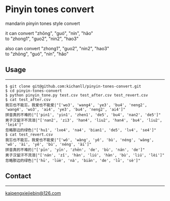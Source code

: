 # Pinyin tones convert

mandarin pinyin tones style convert

it can convert "zhōng", "guó", "nín", "hǎo"  
to "zhong1", "guo2", "nin2", "hao3"

also can convert "zhong1", "guo2", "nin2", "hao3"  
to "zhōng", "guó", "nín", "hǎo"

## Usage
---

```shell
$ git clone git@github.com:kichanll/pinyin-tones-convert.git
$ cd pinyin-tones-convert
$ python pinyin_tone.py test.csv test_after.csv test_revert.csv
$ cat test_after.csv
我忘也不能忘，我爱也不能爱|"['wo3', 'wang4', 'ye3', 'bu4', 'neng2', 'wang4', 'wo3', 'ai4', 'ye3', 'bu4', 'neng2', 'ai4']"
拼音真的不难的|"['pin1', 'yin1', 'zhen1', 'de5', 'bu4', 'nan2', 'de5']"
男子汉留汗不流泪|"['nan2', 'zi3', 'han4', 'liu2', 'han4', 'bu4', 'liu2', 'lei4']"
忽略那边的绿色|"['hu1', 'lve4', 'na4', 'bian1', 'de5', 'lv4', 'se4']"
$ cat test_revert.csv
我忘也不能忘，我爱也不能爱|"['wǒ', 'wàng', 'yě', 'bù', 'néng', 'wàng', 'wǒ', 'ài', 'yě', 'bù', 'néng', 'ài']"
拼音真的不难的|"['pīn', 'yīn', 'zhēn', 'de', 'bù', 'nán', 'de']"
男子汉留汗不流泪|"['nán', 'zǐ', 'hàn', 'liú', 'hàn', 'bù', 'liú', 'lèi']"
忽略那边的绿色|"['hū', 'lüè', 'nà', 'biān', 'de', 'lǜ', 'sè']"
```

## Contact
---

kaipengxiejiebin@126.com
